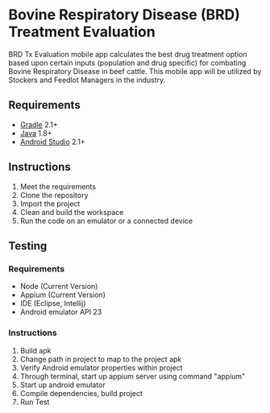 # Bovine Respiratory Disease (BRD) Treatment Evaluation

BRD Tx Evaluation mobile app calculates the best drug treatment option based upon certain inputs (population and drug specific) for combating Bovine Respiratory Disease in beef cattle. This mobile app will be utilized by Stockers and Feedlot Managers in the industry.

## Requirements

* [Gradle](http://www.gradle.org/) 2.1+
* [Java](http://www.oracle.com/technetwork/java/javase/%20downloads/index.html) 1.8+
* [Android Studio](https://developer.android.com/studio/index.html) 2.1+

## Instructions

1. Meet the requirements
2. Clone the repository
3. Import the project
4. Clean and build the workspace
5. Run the code on an emulator or a connected device

## Testing
### Requirements
* Node (Current Version)
* Appium (Current Version)
* IDE (Eclipse, Intellij)
* Android emulator API 23

### Instructions
1. Build apk
2. Change path in project to map to the project apk
3. Verify Android emulator properties within project
4. Through terminal, start up appium server using command "appium"
5. Start up android emulator
6. Compile dependencies, build project
7. Run Test
